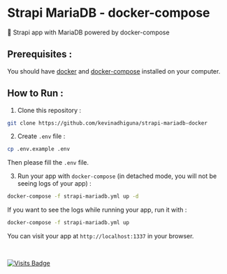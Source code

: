 # Strapi MariaDB - docker-compose

🌈 Strapi app with MariaDB powered by docker-compose

## Prerequisites :

You should have [docker](https://docs.docker.com/engine/install/) and [docker-compose](https://docs.docker.com/compose/install/) installed on your computer.

## How to Run :

1) Clone this repository :
```bash
git clone https://github.com/kevinadhiguna/strapi-mariadb-docker
```

2) Create `.env` file :
```bash
cp .env.example .env
```

Then please fill the `.env` file.

3) Run your app with `docker-compose` (in detached mode, you will not be seeing logs of your app) :
```bash
docker-compose -f strapi-mariadb.yml up -d
```

If you want to see the logs while running your app, run it with :
```bash
docker-compose -f strapi-mariadb.yml up
```

You can visit your app at `http://localhost:1337` in your browser.

<br/>

[![Visits Badge](https://badges.pufler.dev/visits/kevinadhiguna/strapi-mariadb-docker)](https://github.com/kevinadhiguna)

